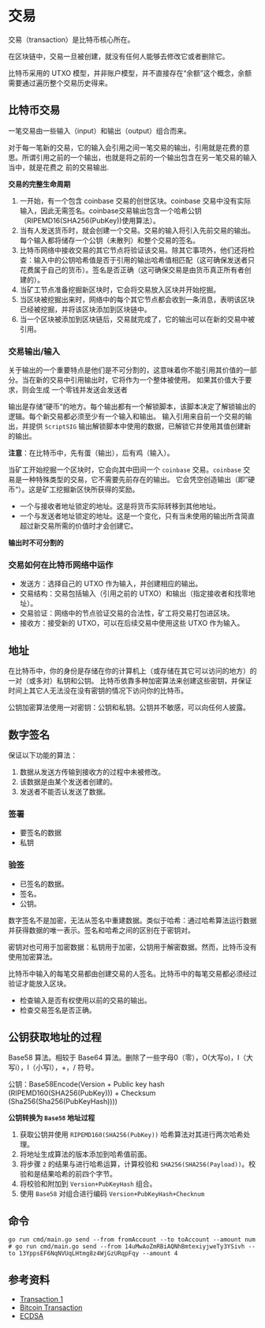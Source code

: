 # 交易

交易（transaction）是比特币核心所在。

在区块链中，交易一旦被创建，就没有任何人能够去修改它或者删除它。

比特币采用的 UTXO 模型，并非账户模型，并不直接存在“余额”这个概念，余额需要通过遍历整个交易历史得来。

## 比特币交易

一笔交易由一些输入（input）和输出（output）组合而来。

对于每一笔新的交易，它的输入会引用之间一笔交易的输出，引用就是花费的意思。所谓引用之前的一个输出，也就是将之前的一个输出包含在另一笔交易的输入当中，就是花费之
前的交易输出.

**交易的完整生命周期**

1. 一开始，有一个包含 coinbase 交易的创世区块。coinbase 交易中没有实际输入，因此无需签名。coinbase交易输出包含一个哈希公钥（RIPEMD16(SHA256(PubKey))使用算法）。
2. 当有人发送货币时，就会创建一个交易。交易的输入将引入先前交易的输出。每个输入都将储存一个公钥（未散列）和整个交易的签名。
3. 比特币网络中接收交易的其它节点将验证该交易。除其它事项外，他们还将检查：输入中的公钥哈希值是否于引用的输出哈希值相匹配（这可确保发送者只花费属于自己的货币）。签名是否正确（这可确保交易是由货币真正所有者创建的）。
4. 当矿工节点准备挖掘新区块时，它会将交易放入区块并开始挖掘。
5. 当区块被挖掘出来时，网络中的每个其它节点都会收到一条消息，表明该区块已经被挖掘，并将该区块添加到区块链中。
6. 当一个区块被添加到区块链后，交易就完成了，它的输出可以在新的交易中被引用。

### 交易输出/输入

关于输出的一个重要特点是他们是不可分割的，这意味着你不能引用其价值的一部分。当在新的交易中引用输出时，它将作为一个整体被使用。
如果其价值大于要求，则会生成 一个零钱并发送会发送者

输出是存储“硬币“的地方。每个输出都有一个解锁脚本，该脚本决定了解锁输出的逻辑。每个新交易都必须至少有一个输入和输出。
输入引用来自前一个交易的输出，并提供 `ScriptSIG` 输出解锁脚本中使用的数据，已解锁它并使用其值创建新的输出。

**注意**：在比特币中，先有蛋（输出），后有鸡（输入）。

当矿工开始挖掘一个区块时，它会向其中田间一个 `coinbase` 交易。`coinbase` 交易是一种特殊类型的交易，它不需要先前存在的输出。
它会凭空创造输出（即”硬币“）。这是矿工挖掘新区快所获得的奖励。

- 一个与接收者地址锁定的地址。这是将货币实际转移到其他地址。
- 一个与发送者地址锁定的地址。这是一个变化，只有当未使用的输出所含简直超过新交易所需的价值时才会创建它。

**输出时不可分割的**

### 交易如何在比特币网络中运作

- 发送方：选择自己的 UTXO 作为输入，并创建相应的输出。
- 交易结构：交易包括输入（引用之前的 UTXO）和输出（指定接收者和找零地址）。
- 交易验证：网络中的节点验证交易的合法性，矿工将交易打包进区块。
- 接收方：接受新的 UTXO，可以在后续交易中使用这些 UTXO 作为输入。

## 地址

在比特币中，你的身份是存储在你的计算机上（或存储在其它可以访问的地方）的一对（或多对）私钥和公钥。
比特币依靠多种加密算法来创建这些密钥，并保证时间上其它人无法没在没有密钥的情况下访问你的比特币。

公钥加密算法使用一对密钥：公钥和私钥。公钥并不敏感，可以向任何人披露。

## 数字签名

保证以下功能的算法：

1. 数据从发送方传输到接收方的过程中未被修改。
2. 该数据是由某个发送者创建的。
3. 发送者不能否认发送了数据。
 
### 签署

- 要签名的数据
- 私钥

### 验签

- 已签名的数据。
- 签名。
- 公钥。

数字签名不是加密，无法从签名中重建数据。类似于哈希：通过哈希算法运行数据并获得数据的唯一表示。签名和哈希之间的区别在于密钥对。

密钥对也可用于加密数据：私钥用于加密，公钥用于解密数据。然而，比特币没有使用加密算法。

比特币中输入的每笔交易都由创建交易的人签名。比特币中的每笔交易都必须经过验证才能放入区块。

- 检查输入是否有权使用以前的交易的输出。
- 检查交易签名是否正确。

## 公钥获取地址的过程

Base58 算法。相较于 Base64 算法。删除了一些字母0（零），O(大写o)，I（大写i），l（小写l），+，/ 符号。

公钥：Base58Encode(Version + Public key hash (RIPEMD160(SHA256(PubKey))) + Checksum (Sha256(Sha256(PubKeyHash))))

**公钥转换为 `Base58` 地址过程**

1. 获取公钥并使用 `RIPEMD160(SHA256(PubKey))` 哈希算法对其进行两次哈希处理。
2. 将地址生成算法的版本添加到哈希值前面。
3. 将步骤 `2` 的结果与进行哈希运算，计算校验和 `SHA256(SHA256(Payload))`。校验和是结果哈希的前四个字节。
4. 将校验和附加到 `Version+PubKeyHash` 组合。
5. 使用 `Base58` 对组合进行编码 `Version+PubKeyHash+Checknum`


## 命令

```shell
go run cmd/main.go send --from fromAccount --to toAccount --amount num
# go run cmd/main.go send --from 14uMwAoZmRBiAQNhBmtexiyjweTy3YSivh --to 13YppsEF6NqNVUqLHtmg8z4WjGzURqpFqy --amount 4
``` 

## 参考资料
- [Transaction 1](https://jeiwan.net/posts/building-blockchain-in-go-part-4/)
- [Bitcoin Transaction](https://en.bitcoin.it/wiki/Transaction)
- [ECDSA](https://www.bilibili.com/video/BV1BY411M74G)